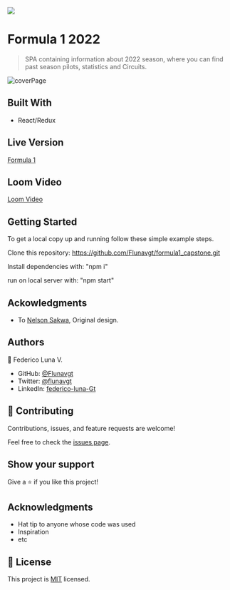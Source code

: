 ![](https://img.shields.io/badge/Microverse-blueviolet)

# Formula 1 2022

> SPA containing information about 2022 season, where you can find past season pilots, statistics and Circuits.

![coverPage](https://user-images.githubusercontent.com/99816838/194368198-e0d2d003-1bed-43b7-8bd9-a389afbe18f2.png)



## Built With

- React/Redux


## Live Version

[Formula 1](https://preeminent-sable-64e23f.netlify.app)

## Loom Video

[Loom Video](https://www.loom.com/share/516443cc5529418d975f8aa602293636)


## Getting Started


To get a local copy up and running follow these simple example steps.

Clone this repository: https://github.com/Flunavgt/formula1_capstone.git

Install dependencies with: "npm i"

run on local server with: "npm start"


## Ackowledgments

  * To [Nelson Sakwa](https://www.behance.net/sakwadesignstudio), Original design.




## Authors

👤 Federico Luna V.

- GitHub: [@Flunavgt](https://github.com/Flunavgt)
- Twitter: [@flunavgt](https://twitter.com/flunavgt)
- LinkedIn: [federico-luna-Gt](https://linkedin.com/in/federico-luna-Gt)



## 🤝 Contributing

Contributions, issues, and feature requests are welcome!

Feel free to check the [issues page](../../issues/).

## Show your support

Give a ⭐️ if you like this project!

## Acknowledgments

- Hat tip to anyone whose code was used
- Inspiration
- etc

## 📝 License

This project is [MIT](./LICENSE) licensed.

